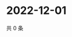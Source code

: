 # 2022-12-01

共 0 条

<!-- BEGIN WEIBO -->
<!-- 最后更新时间 Thu Dec 01 2022 19:12:53 GMT+0800 (China Standard Time) -->

<!-- END WEIBO -->
